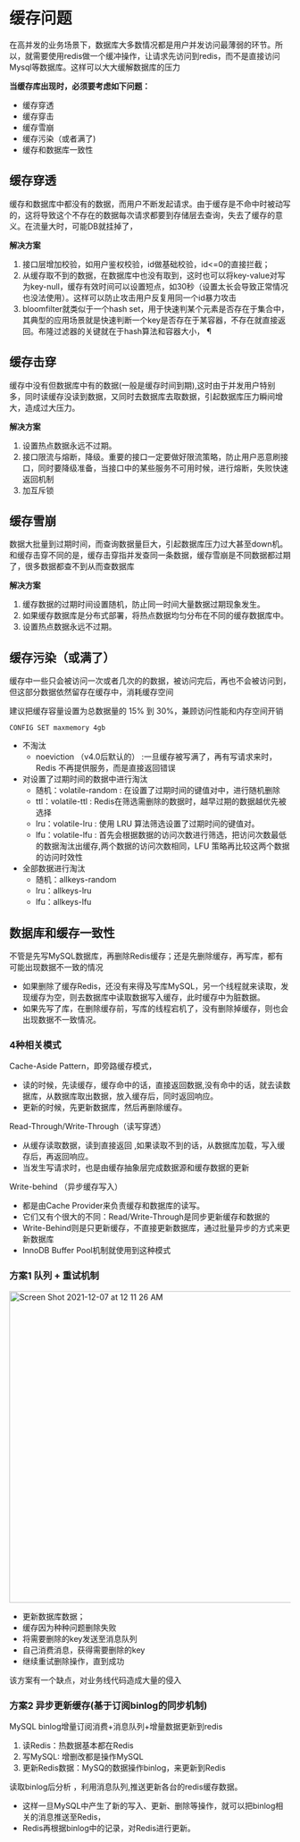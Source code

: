 # 缓存问题
在高并发的业务场景下，数据库大多数情况都是用户并发访问最薄弱的环节。所以，就需要使用redis做一个缓冲操作，让请求先访问到redis，而不是直接访问Mysql等数据库。这样可以大大缓解数据库的压力

**当缓存库出现时，必须要考虑如下问题：**
* 缓存穿透
* 缓存穿击
* 缓存雪崩
* 缓存污染（或者满了)
* 缓存和数据库一致性

## 缓存穿透

缓存和数据库中都没有的数据，而用户不断发起请求。由于缓存是不命中时被动写的，这将导致这个不存在的数据每次请求都要到存储层去查询，失去了缓存的意义。在流量大时，可能DB就挂掉了，

**解决方案**
1.  接口层增加校验，如用户鉴权校验，id做基础校验，id<=0的直接拦截； 
2.  从缓存取不到的数据，在数据库中也没有取到，这时也可以将key-value对写为key-null，缓存有效时间可以设置短点，如30秒（设置太长会导致正常情况也没法使用）。这样可以防止攻击用户反复用同一个id暴力攻击 
3.  bloomfilter就类似于一个hash set，用于快速判某个元素是否存在于集合中，其典型的应用场景就是快速判断一个key是否存在于某容器，不存在就直接返回。布隆过滤器的关键就在于hash算法和容器大小， ¶


## 缓存击穿

缓存中没有但数据库中有的数据(一般是缓存时间到期),这时由于并发用户特别多，同时读缓存没读到数据，又同时去数据库去取数据，引起数据库压力瞬间增大，造成过大压力。

**解决方案**
1. 设置热点数据永远不过期。
2. 接口限流与熔断，降级。重要的接口一定要做好限流策略，防止用户恶意刷接口，同时要降级准备，当接口中的某些服务不可用时候，进行熔断，失败快速返回机制
3. 加互斥锁


## 缓存雪崩

数据大批量到过期时间，而查询数据量巨大，引起数据库压力过大甚至down机。和缓存击穿不同的是，缓存击穿指并发查同一条数据，缓存雪崩是不同数据都过期了，很多数据都查不到从而查数据库

**解决方案**
1. 缓存数据的过期时间设置随机，防止同一时间大量数据过期现象发生。
2. 如果缓存数据库是分布式部署，将热点数据均匀分布在不同的缓存数据库中。
3. 设置热点数据永远不过期。


## 缓存污染（或满了）

缓存中一些只会被访问一次或者几次的的数据，被访问完后，再也不会被访问到，但这部分数据依然留存在缓存中，消耗缓存空间

建议把缓存容量设置为总数据量的 15% 到 30%，兼顾访问性能和内存空间开销
```
CONFIG SET maxmemory 4gb
```
* 不淘汰
  * noeviction （v4.0后默认的） :一旦缓存被写满了，再有写请求来时，Redis 不再提供服务，而是直接返回错误
* 对设置了过期时间的数据中进行淘汰
  * 随机：volatile-random : 在设置了过期时间的键值对中，进行随机删除
  * ttl：volatile-ttl : Redis在筛选需删除的数据时，越早过期的数据越优先被选择
  * lru：volatile-lru : 使用 LRU 算法筛选设置了过期时间的键值对。 
  * lfu：volatile-lfu : 首先会根据数据的访问次数进行筛选，把访问次数最低的数据淘汰出缓存,两个数据的访问次数相同，LFU 策略再比较这两个数据的访问时效性
* 全部数据进行淘汰
  * 随机：allkeys-random 
  * lru：allkeys-lru 
  * lfu：allkeys-lfu

## 数据库和缓存一致性

不管是先写MySQL数据库，再删除Redis缓存；还是先删除缓存，再写库，都有可能出现数据不一致的情况
* 如果删除了缓存Redis，还没有来得及写库MySQL，另一个线程就来读取，发现缓存为空，则去数据库中读取数据写入缓存，此时缓存中为脏数据。
* 如果先写了库，在删除缓存前，写库的线程宕机了，没有删除掉缓存，则也会出现数据不一致情况。


### 4种相关模式

Cache-Aside Pattern，即旁路缓存模式，
* 读的时候，先读缓存，缓存命中的话，直接返回数据,没有命中的话，就去读数据库，从数据库取出数据，放入缓存后，同时返回响应。
* 更新的时候，先更新数据库，然后再删除缓存。

Read-Through/Write-Through（读写穿透）
* 从缓存读取数据，读到直接返回 ,如果读取不到的话，从数据库加载，写入缓存后，再返回响应。
* 当发生写请求时，也是由缓存抽象层完成数据源和缓存数据的更新

Write-behind （异步缓存写入）
* 都是由Cache Provider来负责缓存和数据库的读写。
* 它们又有个很大的不同：Read/Write-Through是同步更新缓存和数据的
* Write-Behind则是只更新缓存，不直接更新数据库，通过批量异步的方式来更新数据库
* InnoDB Buffer Pool机制就使用到这种模式



### 方案1 队列 + 重试机制

<img width="558" alt="Screen Shot 2021-12-07 at 12 11 26 AM" src="https://user-images.githubusercontent.com/27160394/144881051-100327e2-10e2-4cad-8326-8e650ae7df02.png">

* 更新数据库数据；
* 缓存因为种种问题删除失败
* 将需要删除的key发送至消息队列
* 自己消费消息，获得需要删除的key
* 继续重试删除操作，直到成功

该方案有一个缺点，对业务线代码造成大量的侵入


### 方案2 异步更新缓存(基于订阅binlog的同步机制)


MySQL binlog增量订阅消费+消息队列+增量数据更新到redis 
1. 读Redis：热数据基本都在Redis 
2. 写MySQL: 增删改都是操作MySQL 
3. 更新Redis数据：MySQ的数据操作binlog，来更新到Redis


读取binlog后分析 ，利用消息队列,推送更新各台的redis缓存数据。
* 这样一旦MySQL中产生了新的写入、更新、删除等操作，就可以把binlog相关的消息推送至Redis，
* Redis再根据binlog中的记录，对Redis进行更新。


